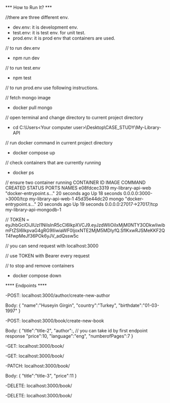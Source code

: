 *** How to Run It? *** 

//there are three different env. 
- dev.env: it is development env.
- test.env: it is test env. for unit test.
- prod.env: it is prod env that containers are used.

// to run dev.env 
- npm run dev

// to run test.env  
- npm test 

// to run prod.env use following instructions.

// fetch mongo image
- docker pull mongo

// open terminal and change directory to current project directory
- cd C:\Users\<Your computer user>\Desktop\CASE_STUDY\My-Library-API

// run docker command in current project directory
- docker compose up

// check containers that are currently running
- docker ps

// ensure two container running
CONTAINER ID   IMAGE                COMMAND                  CREATED          STATUS          PORTS
 NAMES
e08fdcec3319   my-library-api-web   "docker-entrypoint.s…"   20 seconds ago   Up 18 seconds   0.0.0.0:3000->3000/tcp     my-library-api-web-1
45d35e44dc20   mongo                "docker-entrypoint.s…"   20 seconds ago   Up 19 seconds   0.0.0.0:27017->27017/tcp   my-library-api-mongodb-1

// TOKEN = eyJhbGciOiJIUzI1NiIsInR5cCI6IkpXVCJ9.eyJzdWIiOiIxMjM0NTY3ODkwIiwibmFtZSI6IkpvaG4gRG9lIiwiaWF0IjoxNTE2MjM5MDIyfQ.SflKxwRJSMeKKF2QT4fwpMeJf36POk6yJV_adQssw5c

// you can send request with localhost:3000

// use TOKEN with Bearer every request

// to stop and remove containers 
- docker compose down

**** Endpoints ****


-POST: localhost:3000/author/create-new-author

Body: {
    "name":"Huseyin Girgin",
    "country":"Turkey",
    "birthdate":"01-03-1997"
}

-POST: localhost:3000/book/create-new-book

Body: {
    "title":"title-2",
    "author":<authorId>, // you can take id by first endpoint response
    "price":10,
    "language":"eng",
    "numberofPages":7
}

-GET: localhost:3000/book/<bookId>

-GET: localhost:3000/book/

-PATCH: localhost:3000/book/<bookId>

Body: {
    "title":"title-3",
    "price":11
}

-DELETE: localhost:3000/book/<bookId>

-DELETE: localhost:3000/book/
